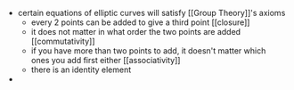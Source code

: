 - certain equations of elliptic curves will satisfy [[Group Theory]]'s axioms
	- every 2 points can be added to give a third point [[closure]]
	- it does not matter in what order the two points are added [[commutativity]]
	- if you have more than two points to add, it doesn't matter which ones you add first either [[associativity]]
	- there is an identity element
-